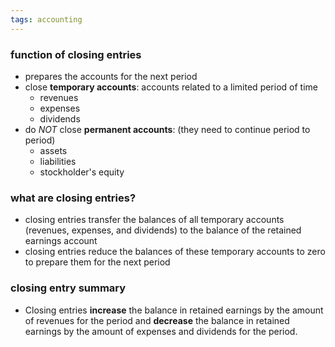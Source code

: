 ```yaml
---
tags: accounting
---
```


### function of closing entries
- prepares the accounts for the next period
- close **temporary accounts**: accounts related to a limited period of time
	- revenues
	- expenses
	- dividends
- do *NOT* close **permanent accounts**: (they need to continue period to period) 
	- assets
	- liabilities
	- stockholder's equity

### what are closing entries?
- closing entries transfer the balances of all temporary accounts (revenues, expenses, and dividends) to the balance of the retained earnings account
- closing entries reduce the balances of these temporary accounts to zero to prepare them for the next period

### closing entry summary
- Closing entries **increase** the balance in retained earnings by the amount of revenues for the period and **decrease** the balance in retained earnings by the amount of expenses and dividends for the period. 





